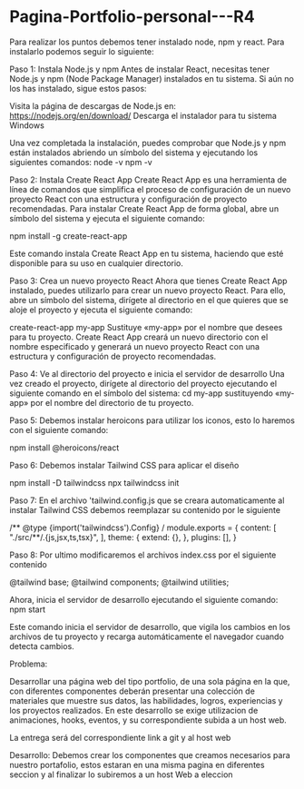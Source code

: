# Pagina-Portfolio-personal---R4

Para realizar los puntos debemos tener instalado node, npm y react. Para instalarlo podemos seguir lo siguiente:

Paso 1: Instala Node.js y npm Antes de instalar React, necesitas tener Node.js y npm (Node Package Manager) instalados en tu sistema. Si aún no los has instalado, sigue estos pasos:

Visita la página de descargas de Node.js en: https://nodejs.org/en/download/ Descarga el instalador para tu sistema Windows

Una vez completada la instalación, puedes comprobar que Node.js y npm están instalados abriendo un símbolo del sistema y ejecutando los siguientes comandos: node -v npm -v

Paso 2: Instala Create React App Create React App es una herramienta de línea de comandos que simplifica el proceso de configuración de un nuevo proyecto React con una estructura y configuración de proyecto recomendadas. Para instalar Create React App de forma global, abre un símbolo del sistema y ejecuta el siguiente comando:

npm install -g create-react-app

Este comando instala Create React App en tu sistema, haciendo que esté disponible para su uso en cualquier directorio.

Paso 3: Crea un nuevo proyecto React Ahora que tienes Create React App instalado, puedes utilizarlo para crear un nuevo proyecto React. Para ello, abre un símbolo del sistema, dirígete al directorio en el que quieres que se aloje el proyecto y ejecuta el siguiente comando:

create-react-app my-app Sustituye «my-app» por el nombre que desees para tu proyecto. Create React App creará un nuevo directorio con el nombre especificado y generará un nuevo proyecto React con una estructura y configuración de proyecto recomendadas.

Paso 4: Ve al directorio del proyecto e inicia el servidor de desarrollo Una vez creado el proyecto, dirígete al directorio del proyecto ejecutando el siguiente comando en el símbolo del sistema: cd my-app sustituyendo «my-app» por el nombre del directorio de tu proyecto.

Paso 5: Debemos instalar heroicons para utilizar los iconos, esto lo haremos con el siguiente comando:

npm install @heroicons/react

Paso 6: Debemos instalar Tailwind CSS para aplicar el diseño

npm install -D tailwindcss npx tailwindcss init

Paso 7: En el archivo 'tailwind.config.js que se creara automaticamente al instalar Tailwind CSS debemos reemplazar su contenido por le siguiente

/** @type {import('tailwindcss').Config} / module.exports = { content: [ "./src/**/.{js,jsx,ts,tsx}", ], theme: { extend: {}, }, plugins: [], }

Paso 8: Por ultimo modificaremos el archivos index.css por el siguiente contenido

@tailwind base; @tailwind components; @tailwind utilities;

Ahora, inicia el servidor de desarrollo ejecutando el siguiente comando: npm start

Este comando inicia el servidor de desarrollo, que vigila los cambios en los archivos de tu proyecto y recarga automáticamente el navegador cuando detecta cambios.

Problema:

Desarrollar una página web del tipo portfolio, de una sola página en la que, con diferentes componentes deberán presentar una colección de materiales que muestre sus datos, las habilidades, logros, experiencias y los proyectos realizados. En este desarrollo se exige utilizacion de animaciones, hooks, eventos, y su correspondiente subida a un host web.

La entrega será del correspondiente link a git y al host web

Desarrollo: Debemos crear los componentes que creamos necesarios para nuestro portafolio, estos estaran en una misma pagina en diferentes seccion y al finalizar lo subiremos a un host Web a eleccion
 
